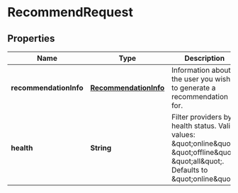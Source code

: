 

# RecommendRequest


## Properties

| Name | Type | Description | Notes |
|------------ | ------------- | ------------- | -------------|
|**recommendationInfo** | [**RecommendationInfo**](RecommendationInfo.md) | Information about the user you wish to generate a recommendation for. |  [optional] |
|**health** | **String** | Filter providers by health status. Valid values: \&quot;online\&quot;, \&quot;offline\&quot;, \&quot;all\&quot;. Defaults to \&quot;online\&quot;. |  [optional] |



